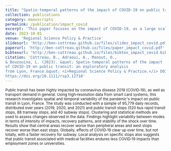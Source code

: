 ```yaml
---
title: "Spatio‐temporal patterns of the impact of COVID‐19 on public transit: An exploratory analysis from Lyon, France"
collection: publications
category: manuscripts
permalink: /publication/impact_covid
excerpt: 'This paper focuses on the impact of COVID-19, as a large scale and long-term disruption, on public transport demand.'
date: 2023-10-01
venue: 'Regional Science Policy & Practice'
slidesurl: 'http://ben-cottreau.github.io/files/slides_impact_covid.pdf'
paperurl: 'http://ben-cottreau.github.io/files/paper_impact_covid.pdf'
bibtexurl: 'http://ben-cottreau.github.io/files/bibtex_impact_covid.bib'
citation: 'Cottreau, B., Adraoui, A., Manout, O.,
& Bouzouina, L. (2023). &quot; Spatio-temporal patterns of the impact
of COVID-19 on public transit: an exploratory analysis
from Lyon, France.&quot; <i>Regional Science Policy & Practice.</i> DOI:
https://doi.org/10.1111/rsp3.12718'
---
```

<small>Public transit has been highly impacted by coronavirus disease 2019 (COVID‐19), as well as transport demand in general. Using high‐resolution data from smart card systems, this research investigates spatial and temporal variability of the pandemic's impact on public transit in Lyon, France. The study was conducted with a sample of 95,779 daily records, distributed over years (2019, 2020, and 2021) and public transit stops (520 bus rapid transit stops, 88 tramway stops, and 40 subway stops). Clustering and statistical methods are used to assess changes observed in the data. Findings highlight variability between modes in terms of intensity of impacts, recovery patterns, and stability of the shock over time. Results show that central areas recover worse than peripheral areas and west stops recover worse than east stops. Globally, effects of COVID‐19 clear up over time, but not totally, with a faster recovery for subway. Local analysis on specific stops also suggests that public transit associated with medical facilities endures less COVID‐19 impacts than employment zones or universities. 
